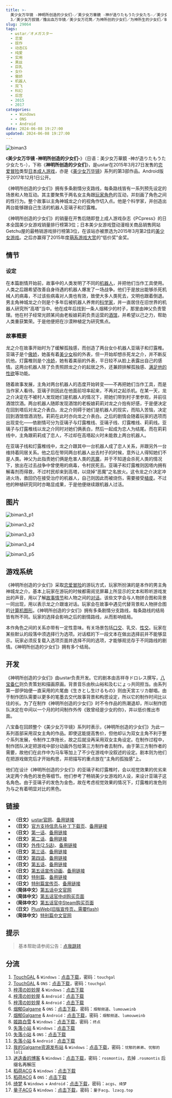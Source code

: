 ```yaml
---
title: >-
  美少女万华镜 -神明所创造的少女们-／美少女万華鏡 -神が造りたもうた少女たち-／美少女万華鏡3／美少女萬華鏡
  3／美少女万拔镜／撸出血万华镜／美少女万花筒／为神所创的少女们／为神所生的少女们／Biman 3
slug: 29064
tags:
  - ωstar／オメガスター
  - 恋爱
  - 拔作
  - 动态CG
  - 纯爱
  - 实用
  - 黑丝
  - 巨乳
  - 女仆
  - 傲娇
  - 机器人
  - 双飞
  - 科幻
  - 后宫
  - 2015
  - 2017
categories:
  - - Windows
  - - ONS
  - - Android
date: 2024-06-08 19:27:00
updated: 2024-06-08 19:27:00
---
```


![biman3](https://static.saop.cc/vns/img/biman3.webp)

《**美少女万华镜 -神明所创造的少女们-**》（日语：美少女万華鏡 -神が造りたもうた少女たち-），下称《**神明所创造的少女们**》，是ωstar在2015年3月27日发售的[恋爱冒险](https://zh.wikipedia.org/wiki/戀愛冒險)类型[日本成人游戏](https://zh.wikipedia.org/wiki/日本成人遊戲)，亦是《[美少女万华镜](https://zh.wikipedia.org/wiki/美少女万华镜)》系列的第3部作品。Android版于2017年12月1日公开。

<!-- more -->

《神明所创造的少女们》拥有多条剧情分支路线，每条路线皆有一系列预先设定的场景和人物互动。其主要聚焦于两名女主角跟[玩家角色](https://zh.wikipedia.org/wiki/玩家角色)的互动，并刻画了角色之间的性行为。整个故事以主角神城龙之介的视角作切入点。他是个科学家，并创造出两台能够跟自己生活的机器人亚璃子和灯露椎。

《神明所创造的少女们》的销量在开售后随即登上成人游戏杂志《PCpress》的日本全国美少女游戏销量排行榜第3位；日本美少女游戏暨动漫相关商品销售网站Getchu屋的最畅销游戏排行榜第3位，在该站亦被票选为2015年3月第2佳的[美少女游戏](https://zh.wikipedia.org/wiki/美少女遊戲)。之后亦赢得了2015年度[萌系游戏大赏](https://zh.wikipedia.org/wiki/萌系遊戲大賞)的“低价奖”金奖。

## 情节

### 设定

在本篇剧情开始前，故事中的人类发明了不同的[机器人](https://zh.wikipedia.org/wiki/機械人)，并把他们当作工具使用。人类之后跟希望改善自身待遇的机器人爆发了一场战争。他们于是放出能够杀死机械人的病毒，不过该些病毒对人类也有效，致使大多人类死去，文明也跟着倒退。男主角神城龙之介则是个多年后被机器人养育的[科学家](https://zh.wikipedia.org/wiki/科學家)，并一直居住在旧世界的机器人研究所“高塔”当中。他在成年后找到一条人烟稀少的村子，那里由神父负责管理。他在村子经常光顾某间由老板娘莉莉负责运营的[酒馆](https://zh.wikipedia.org/wiki/酒馆)，并希望以己之力，帮助人类重获繁荣。于是他便把在沙漠种植定为研究焦点。

### 故事概要

龙之介在故事开始时为了缓解孤独感，而创造了两台女仆机器人亚璃子和灯露椎。亚璃子是个[傲娇](https://zh.wikipedia.org/wiki/傲嬌)，她虽有着[美少女](https://zh.wikipedia.org/wiki/美少女)般的外表，但一开始却想杀死龙之介，并不断反抗他。灯露椎则是个[冷娇](https://zh.wikipedia.org/wiki/冷嬌)，她有着美丽的外表，平日较不从脸上表露出自己的感情。这两台机器人除了负责照顾龙之介的起居之外，还兼顾排解孤独感、[满足他的性欲](https://zh.wikipedia.org/wiki/性愛機械人)等功能。

随着故事发展，主角对两台机器人的态度开始转变——不再把她们当作工具，而是当作家人看待。亚璃子则因此在他面前坦率起来，不再对之起杀机。在某一天，龙之介决定在不被村人发现她们是机器人的情况下，把她们带到村子里参观，并前往酒馆饮酒。两台机器人随即发现酒馆的老板娘莉莉对龙之介抱有好感，于是便决定在回到塔后对龙之介表白。龙之介则碍于她们是机器人的现实，而陷入苦恼，决定回到酒馆借酒消愁。莉莉在此时亦向龙之介表白。之后的剧情会随着玩家的选项而出现变化——依剧情可分为亚璃子与灯露椎线、亚璃子线、灯露椎线、莉莉线。亚璃子与灯露椎线以龙之介同时对她们俩表白，然后一起成为恋人为结尾。而在莉莉线中，主角跟莉莉成了恋人，不过却在高塔起火时未能救上两台机器人。

在亚璃子线和灯露椎线中，龙之介跟其中一台机器人成了恋人关系，并跟另外一台维持着同居关系。他之后在带同两台机器人出去村子的时候，意外让人得知她们不是人类。神父为此指责她们俩是危害人类的[恶魔](https://zh.wikipedia.org/wiki/惡魔)，并于不知道会杀死人类的情况下，放出在过去战争中曾使用的病毒，令村民死去。亚璃子和灯露椎则因塔内拥有解毒剂而得救，不过村民却来到高塔，以烧掉“恶魔”之名放火。这令龙之介决定冲进火场，救回仍在接受治疗的机器人，自己则因此而被烧伤，需要接受[植皮](https://zh.wikipedia.org/wiki/植皮)。不过他的种植研究同时亦略显成果，于是他便继续跟机器人过活。

## 图片

![biman3_p1](https://static.saop.cc/vns/img/biman3_p1.webp)

![biman3_p2](https://static.saop.cc/vns/img/biman3_p2.webp)

![biman3_p3](https://static.saop.cc/vns/img/biman3_p3.webp)

![biman3_p4](https://static.saop.cc/vns/img/biman3_p4.webp)

![biman3_p5](https://static.saop.cc/vns/img/biman3_p5.webp)

## 游戏系统

《神明所创造的少女们》采取[恋爱冒险](https://zh.wikipedia.org/wiki/戀愛冒險)的游玩方式，玩家所扮演的是本作的男主角神城龙之介。基本上玩家在游玩的时候都需阅览屏幕上所显示的文本和聆听游戏发出的声音，用以了解[故事情节](https://zh.wikipedia.org/wiki/叙事)和人物之间的[对话](https://zh.wikipedia.org/wiki/對話)。该些文字会与人物拼合图和背景一同出现，用以表示龙之介跟谁对话。玩家会在故事中遇见代替背景和人物拼合图的[计算机图形](https://zh.wikipedia.org/wiki/计算机图形)。《神明所创造的少女们》拥有多条剧情分支路线，每条路线的结局皆有所不同。玩家的选择会影响之后的剧情路线，从而影响结局。

本作角色之间的关系亦带有一定性意味。有关场景包括[口交](https://zh.wikipedia.org/wiki/口交)、乳交、[性交](https://zh.wikipedia.org/wiki/性交)。玩家在某些默认的段落中须选择行为选项。对话框的下一段文本在做出选择前并不能够显示。玩家必须反复载入选项页面并选择不同的选项，才能够观览存于不同路线的剧情。《神明所创造的少女们》拥有多个结局。

## 开发

《神明所创造的少女们》由ωstar负责开发。它的剧本由吉祥寺ドロレス撰写，[八宝备仁](https://zh.wikipedia.org/wiki/八宝备仁)则负责策划和描画原画。背景音乐由秋山裕和及むにょっ共同担当。由系列第一部伊始便一直采用的片尾曲《生きとし生けるもの》则由天宮エリカ献唱。由于制作团队需要以更多的笔墨去交代故事背景和构思设定，所以它的制作时间比以往的长。为了在制作《神明所创造的少女们》时不令作品的热潮退却，所以制作团队决定在中间以一个月的时间制作外传《致曾经是少女的你》，并以低价推出市面。

八宝备在回顾整个《美少女万华镜》系列时表示，《神明所创造的少女们》为此一系列首部采用双女主角的作品。即使这能提高售价，但他却认为双女主角不利于整个系列发展，令制作工序拖长，故之后就没再采用双女主角设定。在制作过程中，制作团队决定把游戏中部分动画外包给第三方制作者去制作。由于第三方制作者的需要，故他们在此作中为马车等加上了不少在游戏中没叙述的设定。剧本则为他们在把游戏做完后才开始构思，并把描写的重点放在“主角的孤独感”上。

他们在设计《神明所创造的少女们》的亚璃子和灯露椎时，会以视觉效果的优劣来决定两个角色的发色等细节。他们参考了畅销美少女游戏的人设，来设计亚璃子这名角色。由于亚璃子的发色为金色，故在考虑视觉效果的情况下，灯露椎的发色则为与之有着明显对比的黑色。

## 链接

- **（日文）**[ωstar官网](http://www.favo-soft.jp/omega-star/)、[备用链接](http://www.omega-star.jp)
- **（日文）**[官方支持信息与补丁下载页](http://www.favo-soft.jp/omega-star/support.html)、[备用链接](http://www.omega-star.jp/support.html)
- **（日文）**[第一话](http://www.favo-soft.jp/omega-star/bimanhtml/index.html)、[备用链接](http://www.omega-star.jp/bimanhtml/index.html)
- **（日文）**[第二话](http://www.favo-soft.jp/omega-star/biman2html/index.html)、[备用链接](http://www.omega-star.jp/biman2html/index.html)
- **（日文）**[外传(2.5话)](http://www.favo-soft.jp/omega-star/bimanharuhtml/index.html)、[备用链接](http://www.omega-star.jp/bimanharuhtml/index.html)
- **（日文）**[第三话](http://www.favo-soft.jp/omega-star/biman3html/index.html)、[备用链接](http://www.omega-star.jp/biman3html/index.html)
- **（日文）**[第四话](http://www.favo-soft.jp/omega-star/biman4html/index.html)、[备用链接](http://www.omega-star.jp/biman4html/index.html)
- **（日文）**[第五话](http://www.favo-soft.jp/omega-star/biman5html/index.html)、[备用链接](http://www.omega-star.jp/biman5html/index.html)
- **（日文）**[第五话宣传动画](http://www.favo-soft.jp/omega-star/biman5html/open.html)、[备用链接](http://www.omega-star.jp/biman5html/open.html)
- **（日文）**[特别篇](http://www.favo-soft.jp/omega-star/ibun/index.html)、[备用链接](http://www.omega-star.jp/ibun/index.html)
- **（日文）**[特别篇宣传页](http://www.favo-soft.jp/omega-star/ibun_brandnew.html)、[备用链接](http://www.omega-star.jp/ibun_brandnew.html)
- **（简体中文）**[第五话中文官网](https://bishojomangekyo.com/)
- **（简体中文）**[第五话官中dl购买页面](https://www.dlsite.com/pro/work/=/product_id/VJ013799.html)
- **（简体中文）**[第五话官中Steam购买页面](https://store.steampowered.com/app/1310990)
- **（日文）**[PlusWeb(旧版宣传页，需要flash)](http://www.plus01.jp/htdocs/biman/bisyo.html)
- **（简体中文）**[特别篇中文官网](https://bishojomangekyo.com/ibun/)

## 提示

> 基本帮助请参阅公告：[点我跳转](/p/announcement/)

## 分流

1. [TouchGAL](https://www.touchgal.io/) & `Windows`：[点击下载](https://pan.touchgal.net/s/JLrCa)，密码：`touchgal`
2. [TouchGAL](https://www.touchgal.io/) & `ONS`：[点击下载](https://pan.touchgal.net/s/rADfy)，密码：`touchgal`
3. [梓澪の妙妙屋](https://zi0.cc/) & `Windows`：[点击下载](https://zi0.cc/d/%2C%E3%80%90ADV-%E5%86%92%E9%99%A9%E6%B8%B8%E6%88%8F%E3%80%91/%E3%80%90PC%2B%E5%AE%89%E5%8D%93%E3%80%91%E7%BE%8E%E5%B0%91%E5%A5%B3%E4%B8%87%E5%8D%8E%E9%95%9C%E7%B3%BB%E5%88%971-5/PC/3-%E7%BE%8E%E5%B0%91%E5%A5%B3%E4%B8%87%E5%8D%8E%E9%95%9C%20-%E7%A5%9E%E6%98%8E%E6%89%80%E5%88%9B%E9%80%A0%E7%9A%84%E7%9A%84%E5%B0%91%E5%A5%B3%E4%BB%AC-.zip?sign=f1OcDCwq82_9tacAMChjaMon11g5GPT8JINNodjJA4c=:0)
4. [梓澪の妙妙屋](https://zi0.cc/) & `Android`：[点击下载](https://zi0.cc/d/%2C%E3%80%90ADV-%E5%86%92%E9%99%A9%E6%B8%B8%E6%88%8F%E3%80%91/%E3%80%90PC%2B%E5%AE%89%E5%8D%93%E3%80%91%E7%BE%8E%E5%B0%91%E5%A5%B3%E4%B8%87%E5%8D%8E%E9%95%9C%E7%B3%BB%E5%88%971-5/%E5%AE%89%E5%8D%93/3-%E7%BE%8E%E5%B0%91%E5%A5%B3%E4%B8%87%E5%8D%8E%E9%95%9C%20-%E7%A5%9E%E6%98%8E%E6%89%80%E5%88%9B%E9%80%A0%E7%9A%84%E7%9A%84%E5%B0%91%E5%A5%B3%E4%BB%AC.7z?sign=5aHF-JW2YDdWiwQnpTNZskYY9mTbJ7f-QTT6McGZjhw=:0)
5. [梓澪の妙妙屋](https://zi0.cc/) & `Android`：[点击下载](https://zi0.cc/d/%60%E3%80%90%E5%BD%92%20%E6%A1%A3%E3%80%91/%E3%80%90%E5%AE%89%E5%8D%93%E5%90%88%E9%9B%86%E3%80%91/005/%E7%BE%8E%E5%B0%91%E5%A5%B3%E4%B8%87%E5%8D%8E%E9%95%9C3.apk?sign=Xo0mZX8jX9CyUG7cYuBACCre4WP4DmX-wUiNVniqMWY=:0)
6. [烟郁Galgame](https://yanyugal.top/) & `ONS`：[点击下载](https://yanyugal.top/d/disk1/%E5%B0%8F%E5%B0%8F%E7%9A%84%E5%88%86%E4%BA%AB%EF%BC%88PC%EF%BC%86%E5%AE%89%E5%8D%93%EF%BC%89/%E5%AE%89%E5%8D%93/ons/%E4%B8%87%E5%8D%8E%E9%95%9C%E5%90%88%E9%9B%86/%E7%BE%8E%E5%B0%91%E5%A5%B3%E4%B8%87%E5%8D%8E%E9%95%9C3.7z)，密码：`烟郁频道`、`lumouweinb`
7. [烟郁Galgame](https://yanyugal.top/) & `Android`：[点击下载](https://yanyugal.top/d/disk1/%E5%B0%8F%E5%B0%8F%E7%9A%84%E5%88%86%E4%BA%AB%EF%BC%88PC%EF%BC%86%E5%AE%89%E5%8D%93%EF%BC%89/%E5%AE%89%E5%8D%93/%E7%9B%B4%E8%A3%85%E5%AE%89%E8%A3%85%E5%8C%85/%E7%BE%8E%E5%B0%91%E5%A5%B3%E4%B8%87%E5%8D%8E%E9%95%9C/%E7%BE%8E%E5%B0%91%E5%A5%B3%E4%B8%87%E5%8D%8E%E9%95%9C3.7z)，密码：`烟郁频道`、`lumouweinb`
8. [姬路白雪](https://pan.jlbx.xyz/) & `Windows`：[点击下载](https://pan.jlbx.xyz/?s=%E7%BE%8E%E5%B0%91%E5%A5%B3%E4%B8%87%E5%8D%8E%E9%95%9C3)，密码：`终点`
9. [失落小站](https://www.shinnku.com/) & `Windows`：[点击下载](https://www.shinnku.com/api/download/0/win/%E7%BE%8E%E5%B0%91%E5%A5%B3%E4%B8%87%E5%8D%8E%E9%95%9C3-%E7%A5%9E%E6%98%8E%E6%89%80%E5%88%9B%E9%80%A0%E7%9A%84%E5%B0%91%E5%A5%B3%E4%BB%AC.7z)
10. [失落小站](https://www.shinnku.com/) & `ONS`：[点击下载](https://www.shinnku.com/api/download/0/ons/%E7%BE%8E%E5%B0%91%E5%A5%B3%E4%B8%87%E5%8D%8E%E9%95%9C3.zip)
11. [失落小站](https://www.shinnku.com/) & `Android`：[点击下载](https://www.shinnku.com/api/download/0/apk/%E5%86%B7%E7%8B%90/1001-1500/1068-%E7%BE%8E%E5%B0%91%E5%A5%B3%E4%B8%87%E5%8D%8E%E9%95%9C3.apk)
12. [我的Galgame资源发布站](https://www.ttloli.com/) & `Windows`：[点击下载](https://www.ttloli.com/meishaonvwanhuajing-shenmingsuochuangzaodedeshaonvmen.html)，密码：`忧郁的弟弟`、`忧郁的loli`
13. [迷迭香的博客](https://rosmontis.com/) & `Windows`：[点击下载](https://drivez.rosmontis.com/s/e68Fq)，密码：`rosmontis`，去掉 `.rosmontis` 后缀名再解压
14. [稻荷ACG](https://amoebi.com/) & `Windows`：[点击下载](https://sakustar.me/art/221)
15. [稻荷ACG](https://amoebi.com/) & `ONS`：[点击下载](https://sakustar.me/art/589)
16. [绮梦](https://acgs.one/) & `Windows` + `Android`：[点击下载](https://game.acgs.one/game/53.html)，密码：`acgs`、`绮梦`
17. [量子ACG](https://lzacg.org/) & `Windows`：[点击下载](https://lzacg.org/6057)，密码：`量子acg`、`lzacg.top`
